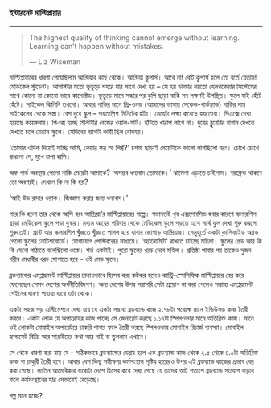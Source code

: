 ### ইন্টারনেট মাল্টিপ্লায়ার

---

> The highest quality of thinking cannot emerge without learning. Learning can’t happen without mistakes.
>
> ― Liz Wiseman

মাল্টিপ্লায়ারের ধারণা পেয়েছিলাম আন্দ্রিয়ার কাছ থেকে। আন্দ্রিয়া কুপার্স। আরে না! বেটি কুপার্স হলে তো বর্তে যেতাম! মেডিকেল স্টুডেন্ট। আগাস্টার মতো ভুতুড়ে শহরে যার সাথে দেখা হয় – সে হয় ডাক্তার নয়তো হেলথকেয়ার সিস্টেমের সাথে কোনো না কোনো ভাবে কানেক্টেড। ভুতুড়ে মানে সন্ধার পর কুপি ছাড়া বাকি সব লক্ষণই উপস্থিত। স্কুলে যাই হেঁটে হেঁটে। সাইকেল কিনিনি তখনো। আবার গাড়ির মানে প্রি-ওনড \(আমাদের ভাষায় সেকেন্ড-থার্ডহ্যান্ড\) গাড়ির দাম সাইকেলের থেকে সস্তা। বেশ দুরে স্কুল – পয়তাল্লিশ মিনিটের হাঁটা। মেয়েটা লক্ষ্য করেছে হয়তোবা। পিএক্সে দেখা হয়েছে কয়েকবার। পিএক্স হচ্ছে মিলিটারি বেজের ওয়াল-মার্ট। হাঁটতে খারাপ লাগে না। দুরের ব্লুবেরির বাগান দেখতে দেখতে চলে যেতাম স্কুলে। সেদিনের ব্যাগটা ভারী ছিল বোধহয়।

‘তোমার ওদিক দিয়েই যাচ্ছি আমি, কেয়ার ফর আ লিফ্ট?’ চশমা ছাড়াই মেয়েটাকে ভালো লাগছিলো বরং। চোখে চোখে রাখলো সে, মুখে চাপা হাসি।

অফ গার্ড অবস্থায় পেলো নাকি মেয়েটা আমাকে? ‘অসম্ভব ধন্যবাদ তোমাকে।’ ঝামেলা এড়াতে চাইলাম। বয়ফ্রেন্ড থাকবে তো অবশ্যই। দেখলে কি না কি হয়?

‘আই উড রাদার ওয়াক। জিজ্ঞাসা করার জন্য ধন্যবাদ।’

পরে কি হলো তার থেকে আসি বরং আন্দ্রিয়া’র মাল্টিপ্লায়ারের গল্পে। স্বভাবতই খুব এক্সপেনসিভ হবার কারণে স্কলারশিপ ছাড়া মেডিকেল স্কুলে পড়া দুস্কর। মধ্যম আয়ের পরিবার থেকে মেডিকেল স্কুলে পড়তে এসে সর্ষে ফুল দেখা শুরু করলো শুরুতেই। গ্রান্ট আর স্কলারশিপ খুঁজতে খুঁজতে পাগল হয়ে যাবার জোগাড় আন্দ্রিয়ার। সেমুহুর্তে একটা ক্লাসিফাইড অ্যাড পেলো স্কুলের নোটিশবোর্ডে। যোগাযোগ পোস্টবক্সের মাধ্যমে। 'অ্যানোমিটি' রাখতে চাইছে মহিলা। স্কুলের গ্রেড আর কি কি যেনো পাঠাতে বলেছিলো ওকে। শর্ত একটাই। পুরো স্কুলের খরচ দেবে মহিলা। প্রতিষ্ঠা পাবার পর তাকেও দুজন গরীব মেধাবীর খরচ যোগাতে হবে – ওই মেড স্কুলে।

ব্রডব্যান্ডের এমপ্লয়মেন্ট মাল্টিপ্লায়ার ঢালাওভাবে হিসেব করা কষ্টকর হলেও কান্ট্রি-স্পেসিফিক মাল্টিপ্লায়ার বের করে ফেলেছেন সেসব দেশের অর্থনীতিবিদগণ। অন্য দেশের উপর সরাসরি সেটা প্রয়োগ না করা গেলেও সম্ভাব্য এমপ্লয়মেন্ট গেইনের ধারণা পাওয়া যাবে ওটা থেকে।

একটা সহজ গড় এস্টিমেশনে দেখা যায় যে একটা সম্ভাব্য ব্রডব্যান্ড কাজ ২.৭৮টা পরোক্ষ মানে ইন্ডিউসড কাজ তৈরী করবে। একটা লোক যে অপারেটরে কাজ পাচ্ছে সে জেনারেট করছে ১.১৭টা স্পিলওভার মানে অতিরিক্ত কাজ। মানে ওই লোকটা মোবাইল অপারেটরে চাকরি পাবার ফলে তৈরী করছে স্পিলওভার মোবাইল রিচার্জ ব্যবস্যা। মোবাইল হ্যান্ডসেট বিক্রি আর সারাইয়ের কথা আর নাই বা তুললাম এখানে।

সে থেকে ধারণা করা যায় যে – সঠিকভাবে ব্রডব্যান্ডের ডেপ্লয় হলে এক ব্রডব্যান্ড কাজ থেকে ২.৫ থেকে ৪.০টা অতিরিক্ত কাজ বা চাকুরী তৈরী হবে। আবার বেশ কিছু সমীক্ষায় কর্মসংস্থান সৃষ্টির হারেরও উপর এই ব্রডব্যান্ড কাজের প্রভাব বের করা গেছে। লাতিন আমেরিকার বারোটা দেশে হিসেব করে দেখা গেছে যে তাদের আট শতাংশ ব্রডব্যান্ড সংযোগ বাড়ার ফলে কর্মসংস্থানের হার সেভাবেই বেড়েছে।

গল্প মনে হচ্ছে?

